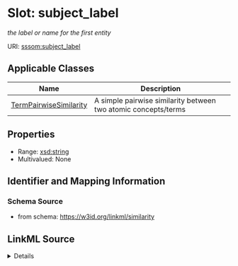 # Slot: subject_label
_the label or name for the first entity_


URI: [sssom:subject_label](http://w3id.org/sssom/subject_label)



<!-- no inheritance hierarchy -->




## Applicable Classes

| Name | Description |
| --- | --- |
[TermPairwiseSimilarity](TermPairwiseSimilarity.md) | A simple pairwise similarity between two atomic concepts/terms






## Properties

* Range: [xsd:string](http://www.w3.org/2001/XMLSchema#string)
* Multivalued: None







## Identifier and Mapping Information







### Schema Source


* from schema: https://w3id.org/linkml/similarity




## LinkML Source

<details>
```yaml
name: subject_label
description: the label or name for the first entity
from_schema: https://w3id.org/linkml/similarity
rank: 1000
slot_uri: sssom:subject_label
alias: subject_label
domain_of:
- TermPairwiseSimilarity
range: string

```
</details>